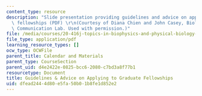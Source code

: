 ```yaml
---
content_type: resource
description: "Slide presentation providing guidelines and advice on applying to graduate\
  \ fellowships (PDF) \r\n(Courtesy of Diana Chien and John Casey, Biological Engineering\
  \ Communication Lab. Used with permission.)"
file: /media/courses/20-416j-topics-in-biophysics-and-physical-biology-fall-2014/dfead2444d80e5fa50b01b8fe1d852e2_MIT20_416JF14_Fellowships.pdf
file_type: application/pdf
learning_resource_types: []
ocw_type: OCWFile
parent_title: Calendar and Materials
parent_type: CourseSection
parent_uid: d4e2422e-0825-bcc6-2080-c7bd3a8f77b1
resourcetype: Document
title: Guidelines & Advice on Applying to Graduate Fellowships
uid: dfead244-4d80-e5fa-50b0-1b8fe1d852e2
---
```

